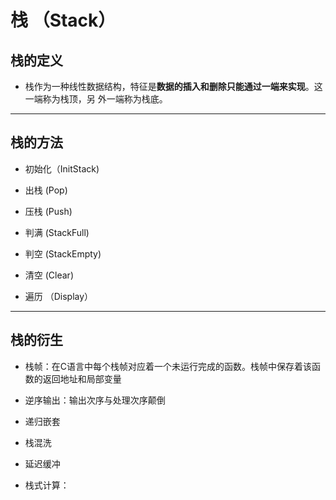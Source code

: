 # 栈 （Stack）

## 栈的定义

- 栈作为一种线性数据结构，特征是**数据的插入和删除只能通过一端来实现**。这一端称为栈顶，另  外一端称为栈底。

----


## 栈的方法

- 初始化（InitStack)

- 出栈   (Pop)

- 压栈   (Push)

- 判满   (StackFull)

- 判空   (StackEmpty)

- 清空   (Clear)

- 遍历  （Display）



------



## 栈的衍生

- 栈帧：在C语言中每个栈帧对应着一个未运行完成的函数。栈帧中保存着该函数的返回地址和局部变量

- 逆序输出：输出次序与处理次序颠倒

- 递归嵌套

- 栈混洗

- 延迟缓冲

- 栈式计算：